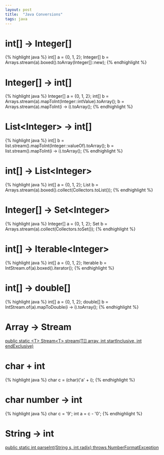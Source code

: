 ```yaml
---
layout: post
title:  "Java Conversions"
tags: java
---
```

# int[] -> Integer[]
{% highlight java %}
int[] a = {0, 1, 2};
Integer[] b = Arrays.stream(a).boxed().toArray(Integer[]::new);
{% endhighlight %}

# Integer[] -> int[]
{% highlight java %}
Integer[] a = {0, 1, 2};
int[] b = Arrays.stream(a).mapToInt(Integer::intValue).toArray();
b = Arrays.stream(a).mapToInt(i -> i).toArray();
{% endhighlight %}

# List\<Integer\> -> int[]
{% highlight java %}
int[] b = list.stream().mapToInt(Integer::valueOf).toArray();
b = list.stream().mapToInt(i -> i).toArray();
{% endhighlight %}

# int[] -> List\<Integer\>
{% highlight java %}
int[] a = {0, 1, 2};
List<Integer> b = Arrays.stream(a).boxed().collect(Collectors.toList());
{% endhighlight %}

# Integer[] -> Set\<Integer\>
{% highlight java %}
Integer[] a = {0, 1, 2};
Set<Integer> b = Arrays.stream(a).collect(Collectors.toSet());
{% endhighlight %}

# int[] -> Iterable\<Integer\>
{% highlight java %}
int[] a = {0, 1, 2};
Iterable<Integer> b = IntStream.of(a).boxed().iterator();
{% endhighlight %}

# int[] -> double[]
{% highlight java %}
int[] a = {0, 1, 2};
double[] b = IntStream.of(a).mapToDouble(i -> i).toArray();
{% endhighlight %}

# Array -> Stream
[public static \<T\> Stream\<T\> stream(T\[\] array, int startInclusive, int endExclusive)](https://docs.oracle.com/javase/8/docs/api/java/util/Arrays.html#stream-T:A-int-int-)

# char + int
{% highlight java %}
char c = (char)('a' + i);
{% endhighlight %}

# char number -> int
{% highlight java %}
char c = '9';
int a = c - '0';
{% endhighlight %}

# String -> int

[public static int parseInt(String s, int radix) throws NumberFormatException](https://docs.oracle.com/en/java/javase/14/docs/api/java.base/java/lang/Integer.html#parseInt(java.lang.String,int))
